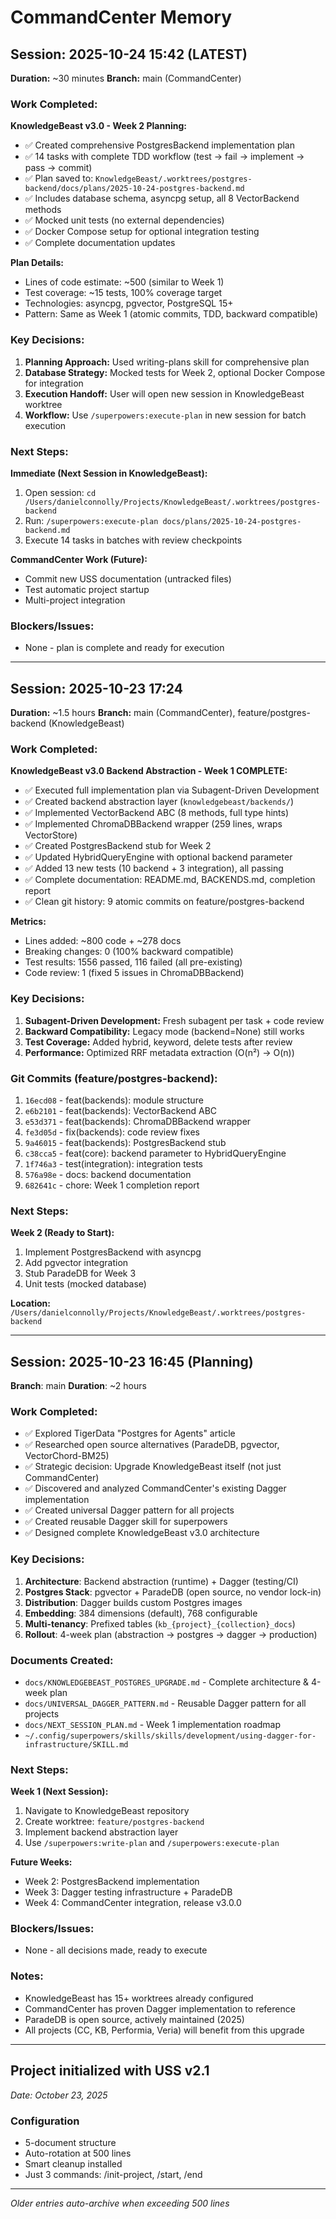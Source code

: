 # CommandCenter Memory

## Session: 2025-10-24 15:42 (LATEST)

**Duration:** ~30 minutes
**Branch:** main (CommandCenter)

### Work Completed:

**KnowledgeBeast v3.0 - Week 2 Planning:**
- ✅ Created comprehensive PostgresBackend implementation plan
- ✅ 14 tasks with complete TDD workflow (test → fail → implement → pass → commit)
- ✅ Plan saved to: `KnowledgeBeast/.worktrees/postgres-backend/docs/plans/2025-10-24-postgres-backend.md`
- ✅ Includes database schema, asyncpg setup, all 8 VectorBackend methods
- ✅ Mocked unit tests (no external dependencies)
- ✅ Docker Compose setup for optional integration testing
- ✅ Complete documentation updates

**Plan Details:**
- Lines of code estimate: ~500 (similar to Week 1)
- Test coverage: ~15 tests, 100% coverage target
- Technologies: asyncpg, pgvector, PostgreSQL 15+
- Pattern: Same as Week 1 (atomic commits, TDD, backward compatible)

### Key Decisions:

1. **Planning Approach:** Used writing-plans skill for comprehensive plan
2. **Database Strategy:** Mocked tests for Week 2, optional Docker Compose for integration
3. **Execution Handoff:** User will open new session in KnowledgeBeast worktree
4. **Workflow:** Use `/superpowers:execute-plan` in new session for batch execution

### Next Steps:

**Immediate (Next Session in KnowledgeBeast):**
1. Open session: `cd /Users/danielconnolly/Projects/KnowledgeBeast/.worktrees/postgres-backend`
2. Run: `/superpowers:execute-plan docs/plans/2025-10-24-postgres-backend.md`
3. Execute 14 tasks in batches with review checkpoints

**CommandCenter Work (Future):**
- Commit new USS documentation (untracked files)
- Test automatic project startup
- Multi-project integration

### Blockers/Issues:

- None - plan is complete and ready for execution

---

## Session: 2025-10-23 17:24

**Duration:** ~1.5 hours
**Branch:** main (CommandCenter), feature/postgres-backend (KnowledgeBeast)

### Work Completed:

**KnowledgeBeast v3.0 Backend Abstraction - Week 1 COMPLETE:**
- ✅ Executed full implementation plan via Subagent-Driven Development
- ✅ Created backend abstraction layer (`knowledgebeast/backends/`)
- ✅ Implemented VectorBackend ABC (8 methods, full type hints)
- ✅ Implemented ChromaDBBackend wrapper (259 lines, wraps VectorStore)
- ✅ Created PostgresBackend stub for Week 2
- ✅ Updated HybridQueryEngine with optional backend parameter
- ✅ Added 13 new tests (10 backend + 3 integration), all passing
- ✅ Complete documentation: README.md, BACKENDS.md, completion report
- ✅ Clean git history: 9 atomic commits on feature/postgres-backend

**Metrics:**
- Lines added: ~800 code + ~278 docs
- Breaking changes: 0 (100% backward compatible)
- Test results: 1556 passed, 116 failed (all pre-existing)
- Code review: 1 (fixed 5 issues in ChromaDBBackend)

### Key Decisions:

1. **Subagent-Driven Development:** Fresh subagent per task + code review
2. **Backward Compatibility:** Legacy mode (backend=None) still works
3. **Test Coverage:** Added hybrid, keyword, delete tests after review
4. **Performance:** Optimized RRF metadata extraction (O(n²) → O(n))

### Git Commits (feature/postgres-backend):

1. `16ecd08` - feat(backends): module structure
2. `e6b2101` - feat(backends): VectorBackend ABC
3. `e53d371` - feat(backends): ChromaDBBackend wrapper
4. `fe3d05d` - fix(backends): code review fixes
5. `9a46015` - feat(backends): PostgresBackend stub
6. `c38cca5` - feat(core): backend parameter to HybridQueryEngine
7. `1f746a3` - test(integration): integration tests
8. `576a98e` - docs: backend documentation
9. `682641c` - chore: Week 1 completion report

### Next Steps:

**Week 2 (Ready to Start):**
1. Implement PostgresBackend with asyncpg
2. Add pgvector integration
3. Stub ParadeDB for Week 3
4. Unit tests (mocked database)

**Location:** `/Users/danielconnolly/Projects/KnowledgeBeast/.worktrees/postgres-backend`

---

## Session: 2025-10-23 16:45 (Planning)

**Branch**: main
**Duration**: ~2 hours

### Work Completed:

- ✅ Explored TigerData "Postgres for Agents" article
- ✅ Researched open source alternatives (ParadeDB, pgvector, VectorChord-BM25)
- ✅ Strategic decision: Upgrade KnowledgeBeast itself (not just CommandCenter)
- ✅ Discovered and analyzed CommandCenter's existing Dagger implementation
- ✅ Created universal Dagger pattern for all projects
- ✅ Created reusable Dagger skill for superpowers
- ✅ Designed complete KnowledgeBeast v3.0 architecture

### Key Decisions:

1. **Architecture**: Backend abstraction (runtime) + Dagger (testing/CI)
2. **Postgres Stack**: pgvector + ParadeDB (open source, no vendor lock-in)
3. **Distribution**: Dagger builds custom Postgres images
4. **Embedding**: 384 dimensions (default), 768 configurable
5. **Multi-tenancy**: Prefixed tables (`kb_{project}_{collection}_docs`)
6. **Rollout**: 4-week plan (abstraction → postgres → dagger → production)

### Documents Created:

- `docs/KNOWLEDGEBEAST_POSTGRES_UPGRADE.md` - Complete architecture & 4-week plan
- `docs/UNIVERSAL_DAGGER_PATTERN.md` - Reusable Dagger pattern for all projects
- `docs/NEXT_SESSION_PLAN.md` - Week 1 implementation roadmap
- `~/.config/superpowers/skills/skills/development/using-dagger-for-infrastructure/SKILL.md`

### Next Steps:

**Week 1 (Next Session):**
1. Navigate to KnowledgeBeast repository
2. Create worktree: `feature/postgres-backend`
3. Implement backend abstraction layer
4. Use `/superpowers:write-plan` and `/superpowers:execute-plan`

**Future Weeks:**
- Week 2: PostgresBackend implementation
- Week 3: Dagger testing infrastructure + ParadeDB
- Week 4: CommandCenter integration, release v3.0.0

### Blockers/Issues:

- None - all decisions made, ready to execute

### Notes:

- KnowledgeBeast has 15+ worktrees already configured
- CommandCenter has proven Dagger implementation to reference
- ParadeDB is open source, actively maintained (2025)
- All projects (CC, KB, Performia, Veria) will benefit from this upgrade

---

## Project initialized with USS v2.1
*Date: October 23, 2025*

### Configuration
- 5-document structure
- Auto-rotation at 500 lines
- Smart cleanup installed
- Just 3 commands: /init-project, /start, /end

---
*Older entries auto-archive when exceeding 500 lines*
